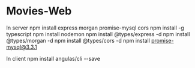 # Movies-Web


In server
npm install express morgan promise-mysql cors
npm install -g typescript
npm install nodemon
npm install @types/express -d
npm install @types/morgan -d
npm install @types/cors -d
npm install promise-mysql@3.3.1


In client
npm install angulas/cli --save


